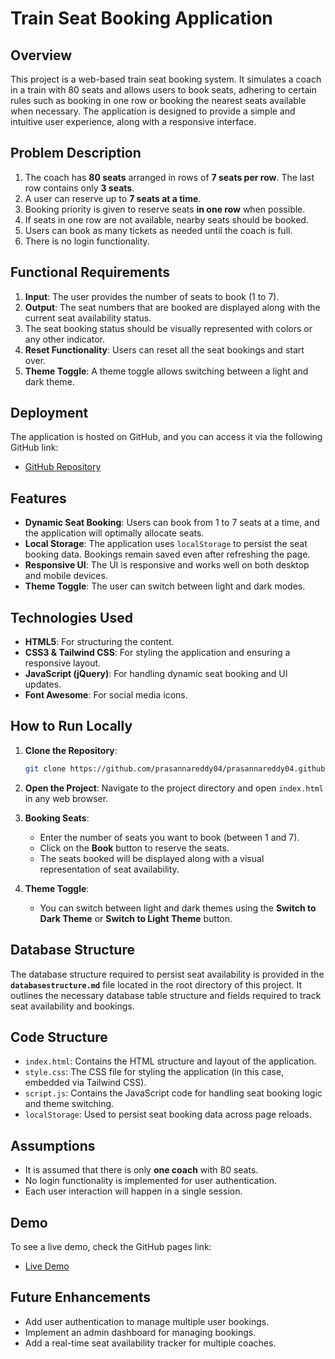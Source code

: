# Train Seat Booking Application

## Overview

This project is a web-based train seat booking system. It simulates a coach in a train with 80 seats and allows users to book seats, adhering to certain rules such as booking in one row or booking the nearest seats available when necessary. The application is designed to provide a simple and intuitive user experience, along with a responsive interface.

## Problem Description
1. The coach has **80 seats** arranged in rows of **7 seats per row**. The last row contains only **3 seats**.
2. A user can reserve up to **7 seats at a time**.
3. Booking priority is given to reserve seats **in one row** when possible.
4. If seats in one row are not available, nearby seats should be booked.
5. Users can book as many tickets as needed until the coach is full.
6. There is no login functionality.

## Functional Requirements

1. **Input**: The user provides the number of seats to book (1 to 7).
2. **Output**: The seat numbers that are booked are displayed along with the current seat availability status.
3. The seat booking status should be visually represented with colors or any other indicator.
4. **Reset Functionality**: Users can reset all the seat bookings and start over.
5. **Theme Toggle**: A theme toggle allows switching between a light and dark theme.

## Deployment

The application is hosted on GitHub, and you can access it via the following GitHub link:

- [GitHub Repository](https://github.com/prasannareddy04/prasannareddy04.github.io)

## Features

- **Dynamic Seat Booking**: Users can book from 1 to 7 seats at a time, and the application will optimally allocate seats.
- **Local Storage**: The application uses `localStorage` to persist the seat booking data. Bookings remain saved even after refreshing the page.
- **Responsive UI**: The UI is responsive and works well on both desktop and mobile devices.
- **Theme Toggle**: The user can switch between light and dark modes.

## Technologies Used

- **HTML5**: For structuring the content.
- **CSS3 & Tailwind CSS**: For styling the application and ensuring a responsive layout.
- **JavaScript (jQuery)**: For handling dynamic seat booking and UI updates.
- **Font Awesome**: For social media icons.

## How to Run Locally

1. **Clone the Repository**:
    ```bash
    git clone https://github.com/prasannareddy04/prasannareddy04.github.io
    ```
2. **Open the Project**:
   Navigate to the project directory and open `index.html` in any web browser.

3. **Booking Seats**:
   - Enter the number of seats you want to book (between 1 and 7).
   - Click on the **Book** button to reserve the seats.
   - The seats booked will be displayed along with a visual representation of seat availability.

4. **Theme Toggle**:
   - You can switch between light and dark themes using the **Switch to Dark Theme** or **Switch to Light Theme** button.

## Database Structure

The database structure required to persist seat availability is provided in the **`databasestructure.md`** file located in the root directory of this project. It outlines the necessary database table structure and fields required to track seat availability and bookings.

## Code Structure

- `index.html`: Contains the HTML structure and layout of the application.
- `style.css`: The CSS file for styling the application (in this case, embedded via Tailwind CSS).
- `script.js`: Contains the JavaScript code for handling seat booking logic and theme switching.
- `localStorage`: Used to persist seat booking data across page reloads.

## Assumptions

- It is assumed that there is only **one coach** with 80 seats.
- No login functionality is implemented for user authentication.
- Each user interaction will happen in a single session.

## Demo

To see a live demo, check the GitHub pages link:

- [Live Demo](https://prasannareddy04.github.io/)

## Future Enhancements

- Add user authentication to manage multiple user bookings.
- Implement an admin dashboard for managing bookings.
- Add a real-time seat availability tracker for multiple coaches.



